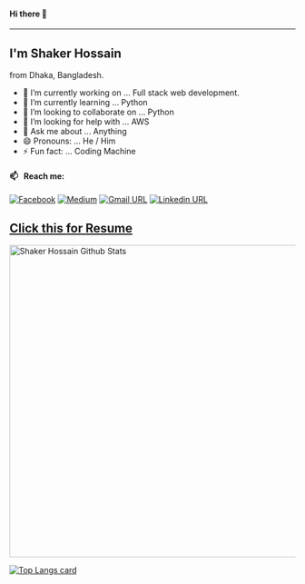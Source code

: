 #### Hi there 👋
___
## I'm Shaker Hossain
from Dhaka, Bangladesh.


- 🔭 I’m currently working on ... Full stack web development.
- 🌱 I’m currently learning ... Python
- 👯 I’m looking to collaborate on ... Python
- 🤔 I’m looking for help with ... AWS
- 💬 Ask me about ... Anything
- 😄 Pronouns: ... He / Him
- ⚡ Fun fact: ... Coding Machine

#### 📫 &nbsp; Reach me:
[![Facebook](https://img.shields.io/badge/social--badge?style=social&label=Facebook&logo=facebook)](https://www.facebook.com/saker.ahmmed.9/)
[![Medium](https://img.shields.io/badge/social--badge?style=social&label=Medium&logo=medium)](https://medium.com/@shaker.hossain87)
[![Gmail URL](https://img.shields.io/badge/social--badge?style=social&label=email&logo=gmail)](mailto:shaker.hossain87@gmail.com)
[![Linkedin URL](https://img.shields.io/badge/social--badge?style=social&label=linkedin&logo=linkedin)](https://www.linkedin.com/in/shaker-hossain-49b2381ba/)

## [Click this for Resume](https://drive.google.com/file/d/1JJDPQFgEWvjdGOHIvuUYRe3m5JpC2YG_/view?usp=sharing)

<img width="550px" alt="Shaker Hossain Github Stats"  src="https://github-readme-stats.vercel.app/api?username=shaker87&show_icons=true"/>
</br>

[![Top Langs card](https://github-readme-stats.vercel.app/api/top-langs/?username=shaker87&card_width=550)](https://github.com/Shaker87/)
